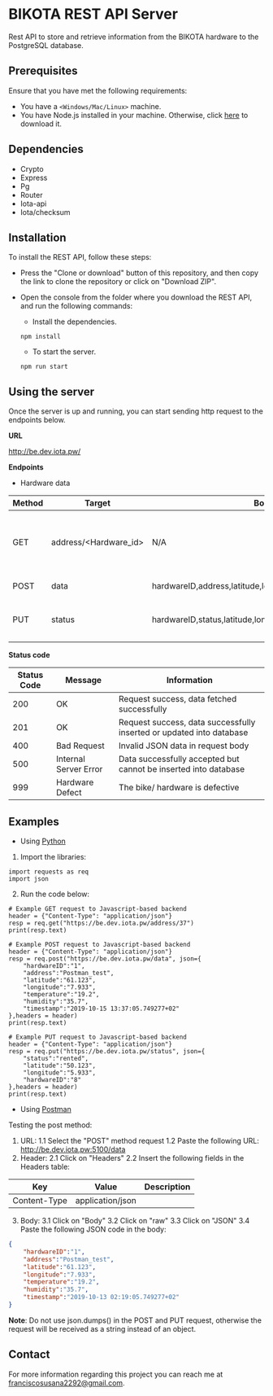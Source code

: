 # BIKOTA REST API Server

Rest API to store and retrieve information from the BIKOTA hardware to the PostgreSQL database.

## Prerequisites

Ensure that you have met the following requirements:

* You have a `<Windows/Mac/Linux>` machine.
* You have Node.js installed in your machine. Otherwise, click [here](https://nodejs.org/en/) to download it.

## Dependencies

- Crypto
- Express
- Pg
- Router
- Iota-api
- Iota/checksum

## Installation

To install the REST API, follow these steps:

* Press the "Clone or download" button of this repository, and then copy the link to clone the repository or click  on "Download ZIP".
* Open the console from the folder where you download the REST API, and run the following commands:
	* Install the dependencies.

	`npm install`
	* To start the server.

	`npm run start`

## Using the server

Once the server is up and running, you can start sending http request to the endpoints below.

**URL**

http://be.dev.iota.pw/

**Endpoints**

* Hardware data

Method | Target | Body Parameters |Description
---------|----------|---------|---------
 GET | address/<Hardware_id> | N/A | Retrieve a new session address for the hardware
 POST | data | hardwareID,address,latitude,longitude,temperature,humidity,timestamp|Add new sensor data
 PUT | status | hardwareID,status,latitude,longitude |Update the hardware (bike)'s status

**Status code**

Status Code | Message | Information
---------|----------|----------
200 | OK | Request success, data fetched successfully
201 | OK | Request success, data successfully inserted or updated into database
400 | Bad Request | Invalid JSON data in request body 
500 | Internal Server Error | Data successfully accepted but cannot be inserted into database 
999 | Hardware Defect | The bike/ hardware is defective

## Examples

* Using [Python](https://www.python.org/downloads/)

1. Import the libraries:

```
import requests as req
import json
```
2. Run the code below:

```
# Example GET request to Javascript-based backend
header = {"Content-Type": "application/json"}
resp = req.get("https://be.dev.iota.pw/address/37")
print(resp.text)
```

```
# Example POST request to Javascript-based backend
header = {"Content-Type": "application/json"}
resp = req.post("https://be.dev.iota.pw/data", json={
	"hardwareID":"1",
	"address":"Postman_test",
	"latitude":"61.123",
	"longitude":"7.933",
	"temperature":"19.2",
	"humidity":"35.7",
	"timestamp":"2019-10-15 13:37:05.749277+02"
},headers = header)
print(resp.text)
```

```
# Example PUT request to Javascript-based backend
header = {"Content-Type": "application/json"}
resp = req.put("https://be.dev.iota.pw/status", json={
	"status":"rented",
	"latitude":"50.123",
	"longitude":"5.933",
	"hardwareID":"8"
},headers = header)
print(resp.text)
```
* Using [Postman](https://www.getpostman.com/downloads/)

Testing the post method:

1. URL:
1.1 Select the "POST" method request
1.2 Paste the following URL: http://be.dev.iota.pw:5100/data
2. Header: 
2.1 Click on "Headers"
2.2 Insert the following fields in the Headers table:

Key | Value | Description
---------|----------|---------
 Content-Type | application/json | 
 3. Body: 
 3.1 Click on "Body"
 3.2 Click on "raw"
 3.3 Click on "JSON"
 3.4 Paste the following JSON code in the body:

```json
{
	"hardwareID":"1",
	"address":"Postman_test",
	"latitude":"61.123",
	"longitude":"7.933",
	"temperature":"19.2",
	"humidity":"35.7",
	"timestamp":"2019-10-13 02:19:05.749277+02"
}
```

**Note**: Do not use json.dumps() in the POST and PUT request, otherwise the request will be received as a string instead of an object.

## Contact

For more information regarding this project you can reach me at franciscosusana2292@gmail.com.
